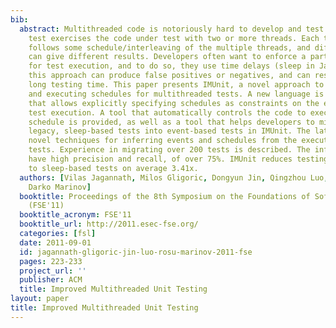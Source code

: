 ```yaml
---
bib:
  abstract: Multithreaded code is notoriously hard to develop and test. A multithreaded
    test exercises the code under test with two or more threads. Each test execution
    follows some schedule/interleaving of the multiple threads, and different schedules
    can give different results. Developers often want to enforce a particular schedule
    for test execution, and to do so, they use time delays (sleep in Java). Unfortunately,
    this approach can produce false positives or negatives, and can result in unnecessarily
    long testing time. This paper presents IMUnit, a novel approach to specifying
    and executing schedules for multithreaded tests. A new language is introduced
    that allows explicitly specifying schedules as constraints on the events during
    test execution. A tool that automatically controls the code to execute the specified
    schedule is provided, as well as a tool that helps developers to migrate their
    legacy, sleep-based tests into event-based tests in IMUnit. The latter tool uses
    novel techniques for inferring events and schedules from the executions of sleep-based
    tests. Experience in migrating over 200 tests is described. The inference techniques
    have high precision and recall, of over 75%. IMUnit reduces testing time compared
    to sleep-based tests on average 3.41x.
  authors: [Vilas Jagannath, Milos Gligoric, Dongyun Jin, Qingzhou Luo, Grigore Rosu,
    Darko Marinov]
  booktitle: Proceedings of the 8th Symposium on the Foundations of Software Engineering
    (FSE'11)
  booktitle_acronym: FSE'11
  booktitle_url: http://2011.esec-fse.org/
  categories: [fsl]
  date: 2011-09-01
  id: jagannath-gligoric-jin-luo-rosu-marinov-2011-fse
  pages: 223-233
  project_url: ''
  publisher: ACM
  title: Improved Multithreaded Unit Testing
layout: paper
title: Improved Multithreaded Unit Testing
---
```

